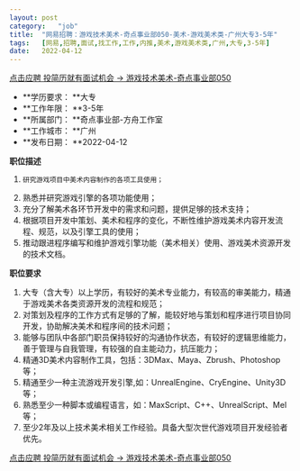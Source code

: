 ```yaml
---
layout:	post
category:	"job"
title:	"网易招聘：游戏技术美术-奇点事业部050-美术-游戏美术类-广州大专3-5年"
tags:	[网易,招聘,面试,找工作,工作,内推,美术,游戏美术类,广州,大专,3-5年]
date:	2022-04-12
---
```


[点击应聘 投简历就有面试机会 -> 游戏技术美术-奇点事业部050](http://mobile.bole.netease.com/bole/boleDetail?id=16729&employeeId=346f03c3cda5f04c&key=all)



- **学历要求： **大专
- **工作年限： **3-5年
- **所属部门： **奇点事业部-方舟工作室
- **工作城市： **广州
- **发布日期： **2022-04-12



**职位描述**
1.     研究游戏项目中美术内容制作的各项工具使用；
2.	熟悉并研究游戏引擎的各项功能使用；
3.	充分了解美术各环节开发中的需求和问题，提供足够的技术支持；
4.	根据项目开发中策划、美术和程序的变化，不断性维护游戏美术内容开发流程、规范，以及引擎工具的使用；
5.	推动跟进程序编写和维护游戏引擎功能（美术相关）使用、游戏美术资源开发的技术文档。




**职位要求**
1.	大专（含大专）以上学历，有较好的美术专业能力，有较高的审美能力，精通于游戏美术各类资源开发的流程和规范；
2.	对策划及程序的工作方式有足够的了解，能较好地与策划和程序进行项目协同开发，协助解决美术和程序间的技术问题；
3.	能够与团队中各部门职员保持较好的沟通协作状态，有较好的逻辑思维能力，善于管理与自我管理，有较强的自主能动力，抗压能力；
4.	精通3D美术内容制作工具，包括：3DMax、Maya、Zbrush、Photoshop等；
5.	精通至少一种主流游戏开发引擎,如：UnrealEngine、CryEngine、Unity3D等；
6.	熟悉至少一种脚本或编程语言，如：MaxScript、C++、UnrealScript、Mel等；
7.	至少2年及以上技术美术相关工作经验。具备大型次世代游戏项目开发经验者优先。




[点击应聘 投简历就有面试机会 -> 游戏技术美术-奇点事业部050](http://mobile.bole.netease.com/bole/boleDetail?id=16729&employeeId=346f03c3cda5f04c&key=all)